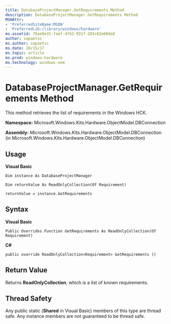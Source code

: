 ```yaml
---
title: DatabaseProjectManager.GetRequirements Method
description: DatabaseProjectManager.GetRequirements Method
MSHAttr:
- 'PreferredSiteName:MSDN'
- 'PreferredLib:/library/windows/hardware'
ms.assetid: 76ae9e31-faef-4f62-931f-203c02e60da8
author: sapaetsc
ms.author: sapaetsc
ms.date: 10/15/17
ms.topic: article
ms.prod: windows-hardware
ms.technology: windows-oem
---
```


# DatabaseProjectManager.GetRequirements Method


This method retrieves the list of requirements in the Windows HCK.

**Namespace:** Microsoft.Windows.Kits.Hardware.ObjectModel.DBConnection

**Assembly:** Microsoft.Windows.Kits.Hardware.ObjectModel.DBConnection (in Microsoft.Windows.Kits.Hardware.ObjectModel.DBConnection)

## <span id="Usage"></span><span id="usage"></span><span id="USAGE"></span>Usage


**Visual Basic**

`Dim instance As DatabaseProjectManager`

`Dim returnValue As ReadOnlyCollection(Of Requirement)`

`returnValue = instance.GetRequirements`

## <span id="Syntax"></span><span id="syntax"></span><span id="SYNTAX"></span>Syntax


**Visual Basic**

`Public Overrides Function GetRequirements As ReadOnlyCollection(Of Requirement)`

**C#**

`public override ReadOnlyCollection<Requirement> GetRequirements ()`

## <span id="Return_Value"></span><span id="return_value"></span><span id="RETURN_VALUE"></span>Return Value


Returns **ReadOnlyCollection**, which is a list of known requirements.

## <span id="Thread_Safety"></span><span id="thread_safety"></span><span id="THREAD_SAFETY"></span>Thread Safety


Any public static (**Shared** in Visual Basic) members of this type are thread safe. Any instance members are not guaranteed to be thread safe.

 

 







